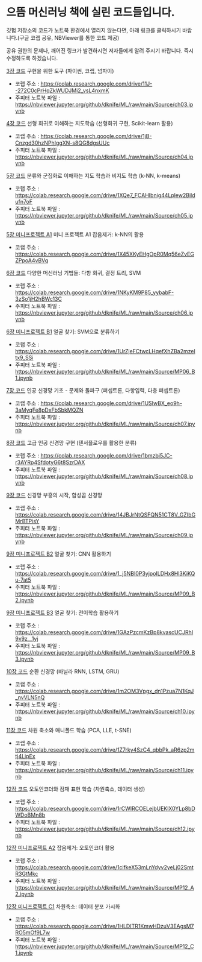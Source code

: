 # 으뜸 머신러닝 책에 실린 코드들입니다.

깃헙 저장소의 코드가 노트북 환경에서 열리지 않는다면, 아래 링크를 클릭하시기 바랍니다.(구글 코랩 공유, NBViewer를 통한 코드 제공)

공유 권한의 문제나, 깨어진 링크가 발견하시면 저자들에게 알려 주시기 바랍니다. 즉시 수정하도록 하겠습니다.

[3장 코드](https://nbviewer.jupyter.org/github/dknife/ML/raw/main/Source/ch03.ipynb) 구현을 위한 도구 (파이썬, 코랩, 넘파이)
* 코랩 주소 : https://colab.research.google.com/drive/11J--272C0cPrHqZkWUDJMi2_vsL4nxmK
* 주피터 노트북 파일 : https://nbviewer.jupyter.org/github/dknife/ML/raw/main/Source/ch03.ipynb

[4장 코드](https://nbviewer.jupyter.org/github/dknife/ML/raw/main/Source/ch04.ipynb) 선형 회귀로 이해하는 지도학습 (선형회귀 구현, Scikit-learn 활용)
* 코랩 주소 : https://colab.research.google.com/drive/1jB-Cnzgd30hzNPhIggXN-s8QG8dgsUUc
* 주피터 노트북 파일 : https://nbviewer.jupyter.org/github/dknife/ML/raw/main/Source/ch04.ipynb

[5장 코드](https://nbviewer.jupyter.org/github/dknife/ML/raw/main/Source/ch05.ipynb) 분류와 군집화로 이해하는 지도 학습과 비지도 학습 (k-NN, k-means)
* 코랩 주소 : https://colab.research.google.com/drive/1XQe7_FCAHIbnig44Lplew2Bildufn7oF
* 주피터 노트북 파일 : https://nbviewer.jupyter.org/github/dknife/ML/raw/main/Source/ch05.ipynb

[5장 미니프로젝트 A1](https://nbviewer.jupyter.org/github/dknife/ML/raw/main/Source/MP05_A1.ipynb) 미니 프로젝트 A1 잡음제거: k-NN의 활용
* 코랩 주소 : https://colab.research.google.com/drive/1X45XKyEHgOpR0Mq56eZvEGZPpoA4vBVq

[6장 코드](https://nbviewer.jupyter.org/github/dknife/ML/raw/main/Source/ch06.ipynb) 다양한 머신러닝 기법들: 다항 회귀, 결정 트리, SVM 
* 코랩 주소 : https://colab.research.google.com/drive/1NKyKM9P85_yybabF-3zSo1jH2hBWc13C
* 주피터 노트북 파일 : https://nbviewer.jupyter.org/github/dknife/ML/raw/main/Source/ch06.ipynb


[6장 미니프로젝트 B1](https://nbviewer.jupyter.org/github/dknife/ML/raw/main/Source/MP06_B1.ipynb) 얼굴 찾기: SVM으로 분류하기
* 코랩 주소 : https://colab.research.google.com/drive/1UrZjeFCtwcLHqefXhZBa2mzeltx9_SSi
* 주피터 노트북 파일 : https://nbviewer.jupyter.org/github/dknife/ML/raw/main/Source/MP06_B1.ipynb

[7장 코드](https://nbviewer.jupyter.org/github/dknife/ML/raw/main/Source/ch07.ipynb) 인공 신경망 기초 - 문제와 돌파구 (퍼셉트론, 다항입력, 다층 퍼셉트론)
* 코랩 주소 : https://colab.research.google.com/drive/1USIwBX_eo9h-3aMyqFe8pDxFbSbkMQZN
* 주피터 노트북 파일 : https://nbviewer.jupyter.org/github/dknife/ML/raw/main/Source/ch07.ipynb

[8장 코드](https://nbviewer.jupyter.org/github/dknife/ML/raw/main/Source/ch08.ipynb) 고급 인공 신경망 구현 (텐서플로우를 활용한 분류)
* 코랩 주소 : https://colab.research.google.com/drive/1bmzbi5JC-r3AYRp4SfdotyG6t8SzrDAX
* 주피터 노트북 파일 : https://nbviewer.jupyter.org/github/dknife/ML/raw/main/Source/ch08.ipynb


[9장 코드](https://nbviewer.jupyter.org/github/dknife/ML/raw/main/Source/ch09.ipynb) 신경망 부흥의 시작, 합성곱 신경망 
* 코랩 주소 : https://colab.research.google.com/drive/14JBJrNtQSFQN51CT8V_GZIbGMrBTPisY
* 주피터 노트북 파일 : https://nbviewer.jupyter.org/github/dknife/ML/raw/main/Source/ch09.ipynb

[9장 미니프로젝트 B2](https://nbviewer.jupyter.org/github/dknife/ML/raw/main/Source/MP09_B2.ipynb) 얼굴 찾기: CNN 활용하기
* 코랩 주소 : https://colab.research.google.com/drive/1_j5NBI0P3yjpoILDHx8Hl3KiKQu-7at5
* 주피터 노트북 파일 : https://nbviewer.jupyter.org/github/dknife/ML/raw/main/Source/MP09_B2.ipynb

[9장 미니프로젝트 B3](https://nbviewer.jupyter.org/github/dknife/ML/raw/main/Source/MP09_B3.ipynb) 얼굴 찾기: 전이학습 활용하기
* 코랩 주소 : https://colab.research.google.com/drive/1GAzPzcmKzBp8kvascUCJRhI9x9z__1yj
* 주피터 노트북 파일 : https://nbviewer.jupyter.org/github/dknife/ML/raw/main/Source/MP09_B3.ipynb

[10장 코드](https://nbviewer.jupyter.org/github/dknife/ML/raw/main/Source/ch10.ipynb) 순환 신경망 (바닐라 RNN, LSTM, GRU)
* 코랩 주소 : https://colab.research.google.com/drive/1m2OM3Vpgx_dn1Pzua7N1KqJ_nvVLN5nQ
* 주피터 노트북 파일 : https://nbviewer.jupyter.org/github/dknife/ML/raw/main/Source/ch10.ipynb

[11장 코드](https://nbviewer.jupyter.org/github/dknife/ML/raw/main/Source/ch11.ipynb) 차원 축소와 매니폴드 학습 (PCA, LLE, t-SNE)
* 코랩 주소 : https://colab.research.google.com/drive/1Z7rky4SzC4_qbbPk_aR6zp2mtj4LipEx
* 주피터 노트북 파일 : https://nbviewer.jupyter.org/github/dknife/ML/raw/main/Source/ch11.ipynb

[12장 코드](https://nbviewer.jupyter.org/github/dknife/ML/raw/main/Source/ch12.ipynb) 오토인코더와 잠재 표현 학습 (차원축소, 데이터 생성)
* 코랩 주소 : https://colab.research.google.com/drive/1rCWIRCOELejbUEKlX0YLp8bDWDoBMn8b
* 주피터 노트북 파일 : https://nbviewer.jupyter.org/github/dknife/ML/raw/main/Source/ch12.ipynb

[12장 미니프로젝트 A2](https://nbviewer.jupyter.org/github/dknife/ML/raw/main/Source/MP12_A2.ipynb) 잡음제거: 오토인코더 활용
* 코랩 주소 : https://colab.research.google.com/drive/1cifkeX53mLnYdyv2yeLj02SmtR3GtMkc
* 주피터 노트북 파일 : https://nbviewer.jupyter.org/github/dknife/ML/raw/main/Source/MP12_A2.ipynb

[12장 미니프로젝트 C1](https://nbviewer.jupyter.org/github/dknife/ML/raw/main/Source/MP12_C1.ipynb) 차원축소: 데이터 분포 가시화
* 코랩 주소 : https://colab.research.google.com/drive/1HLDITR1KmwHDzuV3EAgsM7RO5mOf9L7w
* 주피터 노트북 파일 : https://nbviewer.jupyter.org/github/dknife/ML/raw/main/Source/MP12_C1.ipynb

